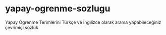 # yapay-ogrenme-sozlugu
Yapay Öğrenme Terimlerini Türkçe ve İngilizce olarak arama yapabileceğiniz çevrimiçi sözlük
